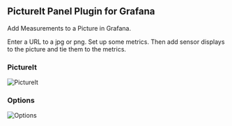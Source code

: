## PictureIt Panel Plugin for Grafana

Add Measurements to a Picture in Grafana.

Enter a URL to a jpg or png.
Set up some metrics.
Then add sensor displays to the picture and tie them to the metrics.

### PictureIt  
  
![PictureIt](https://raw.githubusercontent.com/vbessler/grafana-pictureit/master/src/img/bridge_strains.png?raw=true) 

### Options  
  
![Options](https://raw.githubusercontent.com/vbessler/grafana-pictureit/master/src/img/settings.png?raw=true) 